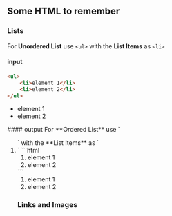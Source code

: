 ## Some HTML to remember

### Lists
For **Unordered List** use `<ul>` with the **List Items** as `<li>`
#### input
```html
<ul>
	<li>element 1</li>
	<li>element 2</li>	
</ul>
```
<ul>
	<li>element 1</li>
	<li>element 2</li>	
</ul>
#### output
For **Ordered List** use `<ol>` with the **List Items** as `<li>`
```html
<ol>
	<li>element 1</li>
	<li>element 2</li>
</ol>
```
<ol>
	<li>element 1</li>
	<li>element 2</li>
</ol>

### Links and Images

